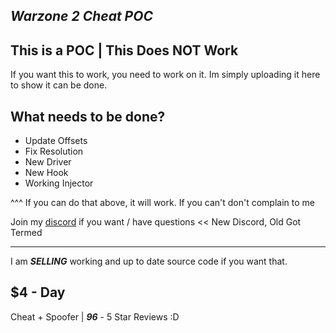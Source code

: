 ***Warzone 2 Cheat POC***
-------------------------

This is a POC | This Does NOT Work
----------------------------------

If you want this to work, you need to work on it. Im simply uploading it here to show it can be done.

**What needs to be done?**
--------------------------
- Update Offsets
- Fix Resolution
- New Driver
- New Hook
- Working Injector

^^^ If you can do that above, it will work. If you can't don't complain to me

Join my [discord](https://discord.gg/KBc8YRBwUd) if you want / have questions << New Discord, Old Got Termed

------------------------------------------------------------------------------------------------------------

I am ***SELLING*** working and up to date source code if you want that.

$4 - Day
--------
Cheat + Spoofer |
***96*** - 5 Star Reviews :D
